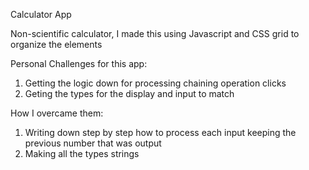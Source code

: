 Calculator App

Non-scientific calculator, I made this using Javascript and CSS grid to organize the elements

Personal Challenges for this app: 
  1. Getting the logic down for processing chaining operation clicks 
  2. Geting the types for the display and input to match

How I overcame them: 
  1. Writing down step by step how to process each input keeping the previous number that was output
  2. Making all the types strings
